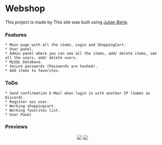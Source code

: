 # Webshop 

This project is made by This site was built using [Julian Berle](https://www.julianberle.nl).

### Features

    * Main page with all the items, Login and ShoppingCart.
    * User panel.
    * Admin panel where you can see all the items, add/ delete items, see all the users, add/ delete users.
    * MySQL Database.
    * Secure passwords (Passwords are hashed).
    * Add items to favorites.

### ToDo 

    * Send confirmation E-Mail when login in with another IP (Sames as Discord).
    * Register ass user.
    * Working shoppingcart.
    * Working favorites list.
    * User Panel

### Previews

<p align="center">
  <img src="https://i.imgur.com/0JAMZeF.png" />
  <img src="https://i.imgur.com/aGBoyfq.png" />
</p>

